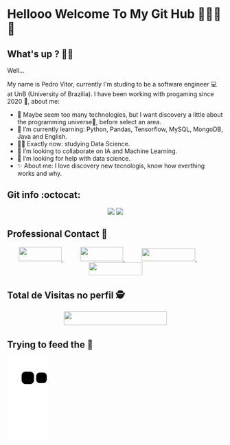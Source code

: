 # Hellooo Welcome To My Git Hub 👨🏾‍💻🚀
 
## What's up ? 👋🏿<br>

Well...
<p>
My name is Pedro Vitor, currently I'm studing to be a software engineer 💻 at UnB (University of Brazilia).
I have been working with progaming since 2020 🧠, about me: 

- 🔬 Maybe seem too many technologies, but I want discovery a little about the programming universe🌌, before select an area.
- 🌱 I’m currently learning: Python, Pandas, Tensorflow, MySQL, MongoDB, Java and English.
- 👨‍💼 Exactly now: studying Data Science.
- :busts_in_silhouette: I’m looking to collaborate on IA and Machine Learning.
- 🤔 I’m looking for help with data science.
- ✨ About me: I love discovery new tecnologis, know how everthing works and why.


## Git info :octocat:	<br>

<p align="center">
<img height="180em"
      src="https://github-readme-stats.vercel.app/api/top-langs/?username=Peedrooo&text_color=FFFFFF&show_icons=true&exclude_repo=monitoria,DashEccomerce,Learning-HTML&count_private=true&bg_color=0D1117&layout=compact"
    /> <img height="180em" src="https://github-readme-stats.vercel.app/api?username=Peedrooo&count_private=true&show_icons=true&cache_seconds=86400&custom_title=Github%20Status&text_color=FFFFFF&bg_color=0D1117"
    />

</p>


## Professional Contact 📱<br>
<p align="center">
    <a href="https://github.com/Peedrooo"> 
        <img width="100em" height="33em" src="https://img.shields.io/badge/github-%23100000.svg?&style=for-the-badge&logo=github&logoColor=white&Color&link=mailto:https://github.com/Peedrooo">
    </a>
    &nbsp;&nbsp;&nbsp;&nbsp;&nbsp;&nbsp;&nbsp;&nbsp;&nbsp;
    <a href="mailto:pedrovitora.jesus@gmail.com">
        <img width="100em" height="33em" src="https://img.shields.io/badge/gmail-D14836?&style=for-the-badge&logo=gmail&logoColor=white&link=mailto:pedrovitora.jesus@gmail.com">
    </a>
    &nbsp;&nbsp;&nbsp;&nbsp;&nbsp;&nbsp;&nbsp;&nbsp;&nbsp;
    <a href="https://www.linkedin.com/in/pedro-jesus-b6b6101ba">
        <img width="125em" height="30em" src="https://img.shields.io/badge/linkedin-%230077B5.svg?&style=for-the-badge&logo=linkedin&logoColor=white&link=mailto:https://www.linkedin.com/in/pedro-jesus-b6b6101ba/">
    </a>
    &nbsp;&nbsp;&nbsp;&nbsp;&nbsp;&nbsp;&nbsp;&nbsp;&nbsp;
    <a href="https://api.whatsapp.com/send?phone=5562995205598">
        <img width="125em" height="30em" src="https://img.shields.io/badge/whatsapp-%23100000.svg?&style=for-the-badge&logo=whatsapp&logoColor=white&color=#34af23">
    </a>

</p>

## Total de Visitas no perfil :detective: <br>
 <p align="center"> 
   <img width="240em" height="32em" alingn="center" src="https://profile-counter.glitch.me/Peedrooo/count.svg" />
 </p>
 
## Trying to feed the 🐍
 ![Snake animation](https://github.com/Peedrooo/Peedrooo/blob/output/github-contribution-grid-snake.svg)

